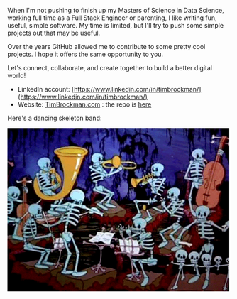 When I'm not pushing to finish up my Masters of Science in Data Science, working full time as a Full Stack Engineer or parenting, I like writing fun, useful, simple software. My time is limited, but I'll try to push some simple projects out that may be useful.


Over the years GitHub allowed me to contribute to some pretty cool projects. I hope it offers the same opportunity to you.


Let's connect, collaborate, and create together to build a better digital world!
 - LinkedIn account: [https://www.linkedin.com/in/timbrockman/](https://www.linkedin.com/in/timbrockman/)
 - Website: [TimBrockman.com](https://timbrockman.com) : the repo is [here](https://github.com/timBrockman/timbrockman.com) 

Here's a dancing skeleton band:

![Dancing Skeleton Band](skeleband.gif)
